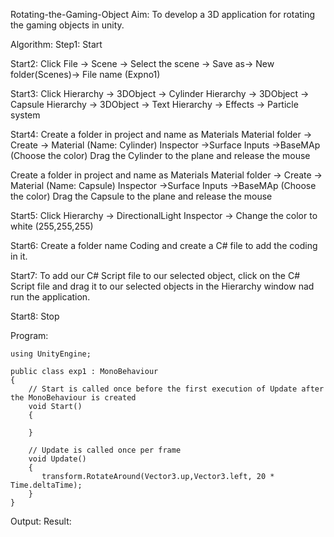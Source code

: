  Rotating-the-Gaming-Object
Aim:
To develop a 3D application for rotating the gaming objects in unity.

Algorithm:
Step1:
Start

Start2:
Click File -> Scene -> Select the scene -> Save as-> New folder(Scenes)-> File name (Expno1)

Start3:
Click Hierarchy -> 3DObject -> Cylinder Hierarchy -> 3DObject -> Capsule Hierarchy -> 3DObject -> Text Hierarchy -> Effects -> Particle system

Start4:
Create a folder in project and name as Materials Material folder -> Create -> Material (Name: Cylinder) Inspector ->Surface Inputs ->BaseMAp (Choose the color) Drag the Cylinder to the plane and release the mouse

Create a folder in project and name as Materials Material folder -> Create -> Material (Name: Capsule) Inspector ->Surface Inputs ->BaseMAp (Choose the color) Drag the Capsule to the plane and release the mouse

Start5:
Click Hierarchy -> DirectionalLight Inspector -> Change the color to white (255,255,255)

Start6:
Create a folder name Coding and create a C# file to add the coding in it.

Start7:
To add our C# Script file to our selected object, click on the C# Script file and drag it to our selected objects in the Hierarchy window nad run the application.

Start8:
Stop

Program:
```
using UnityEngine;

public class exp1 : MonoBehaviour
{
    // Start is called once before the first execution of Update after the MonoBehaviour is created
    void Start()
    {
        
    }

    // Update is called once per frame
    void Update()
    {
       transform.RotateAround(Vector3.up,Vector3.left, 20 * Time.deltaTime); 
    }
}
```
Output:
Result:
